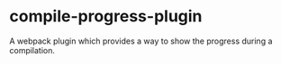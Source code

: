 # compile-progress-plugin
A webpack plugin which provides a way to show the progress during a compilation.
